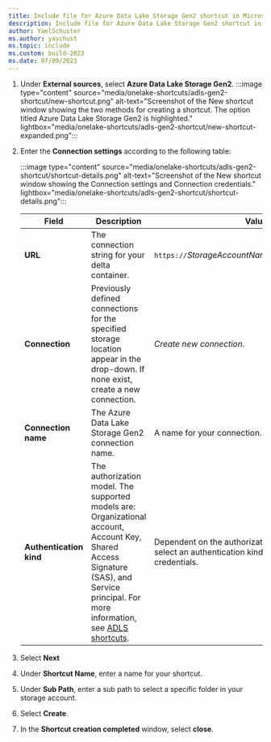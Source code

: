 ```yaml
---
title: Include file for Azure Data Lake Storage Gen2 shortcut in Microsoft Fabric
description: Include file for Azure Data Lake Storage Gen2 shortcut in Microsoft Fabric.
author: YaelSchuster
ms.author: yaschust
ms.topic: include
ms.custom: build-2023
ms.date: 07/09/2023
---
```


1. Under **External sources**, select **Azure Data Lake Storage Gen2**.
    :::image type="content" source="media/onelake-shortcuts/adls-gen2-shortcut/new-shortcut.png" alt-text="Screenshot of the New shortcut window showing the two methods for creating a shortcut. The option titled Azure Data Lake Storage Gen2 is highlighted." lightbox="media/onelake-shortcuts/adls-gen2-shortcut/new-shortcut-expanded.png":::

1. Enter the **Connection settings** according to the following table:

    :::image type="content" source="media/onelake-shortcuts/adls-gen2-shortcut/shortcut-details.png" alt-text="Screenshot of the New shortcut window showing the Connection settings and Connection credentials."  lightbox="media/onelake-shortcuts/adls-gen2-shortcut/shortcut-details.png":::

      |Field | Description| Value|
      |-----|-----| -----|
      | **URL**| The connection string for your delta container. | `https://`*StorageAccountName*`.dfs.core.windows.net`|
      |**Connection** | Previously defined connections for the specified storage location appear in the drop-down. If none exist, create a new connection.| *Create new connection*. |
      |**Connection name** | The Azure Data Lake Storage Gen2 connection name.| A name for your connection.|
      |**Authentication kind**| The authorization model. The supported models are: Organizational account, Account Key, Shared Access Signature (SAS), and Service principal. For more information, see [ADLS shortcuts](../onelake/onelake-shortcuts.md#adls-shortcuts). | Dependent on the authorization model. Once you select an authentication kind, fill in the required credentials.|

1. Select **Next**
1. Under **Shortcut Name**, enter a name for your shortcut.
1. Under **Sub Path**, enter a sub path to select a specific folder in your storage account.
1. Select **Create**.
1. In the **Shortcut creation completed** window, select **close**.
